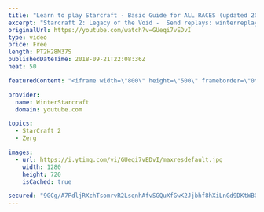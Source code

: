 ```yaml
---
title: "Learn to play Starcraft - Basic Guide for ALL RACES (updated 2017) #2"
excerpt: "Starcraft 2: Legacy of the Void -  Send replays: winterreplays@gmail.com ( -- Watch live at https://www.twitch.tv/wintergaming"
originalUrl: https://youtube.com/watch?v=GUeqi7vEDvI
type: video
price: Free
length: PT2H28M37S
publishedDateTime: 2018-09-21T22:08:36Z
heat: 50

featuredContent: "<iframe width=\"800\" height=\"500\" frameborder=\"0\" src=\"https://www.youtube.com/embed/GUeqi7vEDvI\" allow=\"accelerometer; autoplay; encrypted-media; gyroscope; picture-in-picture\" allowfullscreen></iframe>"

provider:
  name: WinterStarcraft
  domain: youtube.com

topics:
  - StarCraft 2
  - Zerg

images:
  - url: https://i.ytimg.com/vi/GUeqi7vEDvI/maxresdefault.jpg
    width: 1280
    height: 720
    isCached: true

secured: "9GCg/A7PdljRXchTsomrvR2LsqnhAfvSGQuXfGwK2Jjbhf8hXiLnGd9DKtWBOpo4HjnvNT/jORNuo+At5KIGVx6HcFULnCseFsfsCTI2x8j7ypV2ShYng4jPdWvl50iAOHCy8seIcOtARUJw/i/ez4IPcaB2eC8AhAcK+cXWE+toDjPhZmtAUEzrEFU2nqmGDEB3IuBl9AD/M1MWAudYGAVMr2PeQBWl1eohKsHLhuiupgjfnIQWf9YZ1o9JeYhtmAhmgXMH35dVWe5XnTuvIJ48J368ScOvDXeqiLQMyQpLxK+1E9R/7K5qe790U75xzGHih8NAwjAeeX7IvQSEwopJEdr+KUbdeJp0R+Mep+aGSD21HiSzogZxe0DyLHYRrP0xC5OyrR48/rkI1IERD5TiLPkN0J8Z6+xI8dvsfSs=;q/AYSK67DAfph3t7eGZkTg=="
---
```


